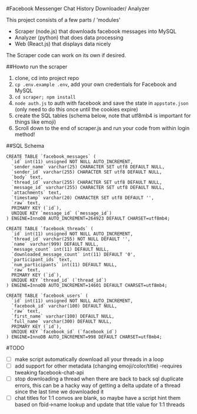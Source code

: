#Facebook Messenger Chat History Downloader/ Analyzer

This project consists of a few parts / 'modules'
* Scraper (node.js) that downloads facebook messages into MySQL
* Analyzer (python) that does data processing
* Web (React.js) that displays data nicely

The Scraper code can work on its own if desired.

##Howto run the scraper
1. clone, cd into project repo
2. `cp .env.example .env`, add your own credentials for Facebook and MySQL
3. `cd scraper; npm install`
4. `node auth.js` to auth with facebook and save the state in `appstate.json` (only need to do this once until the cookies expire)
5. create the SQL tables (schema below, note that utf8mb4 is important for things like emoji)
6. Scroll down to the end of scraper.js and run your code from within login method!

##SQL Schema
```
CREATE TABLE `facebook_messages` (
  `id` int(11) unsigned NOT NULL AUTO_INCREMENT,
  `sender_name` varchar(25) CHARACTER SET utf8 DEFAULT NULL,
  `sender_id` varchar(255) CHARACTER SET utf8 DEFAULT NULL,
  `body` text,
  `thread_id` varchar(255) CHARACTER SET utf8 DEFAULT NULL,
  `message_id` varchar(255) CHARACTER SET utf8 DEFAULT NULL,
  `attachments` text,
  `timestamp` varchar(20) CHARACTER SET utf8 DEFAULT '',
  `raw` text,
  PRIMARY KEY (`id`),
  UNIQUE KEY `message_id` (`message_id`)
) ENGINE=InnoDB AUTO_INCREMENT=264923 DEFAULT CHARSET=utf8mb4;

CREATE TABLE `facebook_threads` (
  `id` int(11) unsigned NOT NULL AUTO_INCREMENT,
  `thread_id` varchar(255) NOT NULL DEFAULT '',
  `name` varchar(999) DEFAULT NULL,
  `message_count` int(11) DEFAULT NULL,
  `downloaded_message_count` int(11) DEFAULT '0',
  `participant_ids` text,
  `num_participants` int(11) DEFAULT NULL,
  `raw` text,
  PRIMARY KEY (`id`),
  UNIQUE KEY `thread_id` (`thread_id`)
) ENGINE=InnoDB AUTO_INCREMENT=14601 DEFAULT CHARSET=utf8mb4;

CREATE TABLE `facebook_users` (
  `id` int(11) unsigned NOT NULL AUTO_INCREMENT,
  `facebook_id` varchar(100) DEFAULT NULL,
  `raw` text,
  `first_name` varchar(100) DEFAULT NULL,
  `full_name` varchar(300) DEFAULT NULL,
  PRIMARY KEY (`id`),
  UNIQUE KEY `facebook_id` (`facebook_id`)
) ENGINE=InnoDB AUTO_INCREMENT=998 DEFAULT CHARSET=utf8mb4;
```

#TODO
* [ ] make script automatically download all your threads in a loop
* [ ] add support for other metadata (changing emoji/color/title) -requires tweaking facebook-chat-api
* [ ] stop downloading a thread when there are back to back sql duplicate errors, this can be a hacky way of getting a delta update of a thread since the last time we downloaded it
* [ ] chat titles for 1:1 convos are blank, so maybe have a script hint them based on fbid->name lookup and update that title value for 1:1 threads
